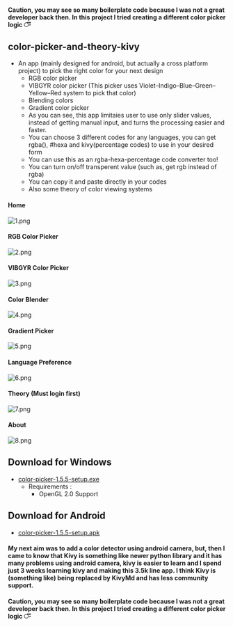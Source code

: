 #### Caution, you may see so many boilerplate code because I was not a great developer back then. In this project I tried creating a different color picker logic ঁ-ঁ

## color-picker-and-theory-kivy
* An app (mainly designed for android, but actually a cross platform project) to pick the right color for your next design
  * RGB color picker
  * VIBGYR color picker (This picker uses Violet–Indigo–Blue–Green–Yellow–Red system to pick that color)
  * Blending colors
  * Gradient color picker
  * As you can see, this app limitaies user to use only slider values, instead of getting manual input, and turns the processing easier and faster.
  * You can choose 3 different codes for any languages, you can get rgba(), #hexa and kivy(percentage codes) to use in your desired form
  * You can use this as an rgba-hexa-percentage code converter too!
  * You can turn on/off transperent value (such as, get rgb instead of rgba)
  * You can copy it and paste directly in your codes
  * Also some theory of color viewing systems

#### Home
![1.png](/img/1.png)
#### RGB Color Picker
![2.png](/img/2.png)
#### VIBGYR Color Picker
![3.png](/img/3.png)
#### Color Blender
![4.png](/img/4.png)
#### Gradient Picker
![5.png](/img/5.png)
#### Language Preference
![6.png](/img/6.png)
#### Theory (Must login first)
![7.png](/img/7.png)
#### About
![8.png](/img/8.png)

## Download for Windows
* [color-picker-1.5.5-setup.exe](https://drive.google.com/file/d/1957fTNeZaW0tdie-kGn8lFJBBwDMgMO7/view?usp=sharing)
  * Requirements :
    * OpenGL 2.0 Support
## Download for Android
* [color-picker-1.5.5-setup.apk](https://drive.google.com/file/d/1MVqXs4BCKJmE1BC-b1sYizjFLvSgCWjI/view?usp=sharing)

#### My next aim was to add a color detector using android camera, but, then I came to know that Kivy is something like newer python library and it has many problems using android camera, kivy is easier to learn and I spend just 3 weeks learning kivy and making this 3.5k line app. I think Kivy is (something like) being replaced by KivyMd and has less community support.
#### Caution, you may see so many boilerplate code because I was not a great developer back then. In this project I tried creating a different color picker logic ঁ-ঁ

